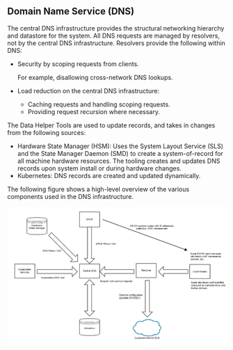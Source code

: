## Domain Name Service (DNS)

The central DNS infrastructure provides the structural networking hierarchy and datastore for the system. All DNS requests are managed by resolvers, not by the central DNS infrastructure. Resolvers provide the following within DNS:

-   Security by scoping requests from clients.

    For example, disallowing cross-network DNS lookups.

-   Load reduction on the central DNS infrastructure:
    -   Caching requests and handling scoping requests.
    -   Providing request recursion where necessary.

The Data Helper Tools are used to update records, and takes in changes from the following sources:

-   Hardware State Manager \(HSM\): Uses the System Layout Service \(SLS\) and the State Manager Daemon \(SMD\) to create a system-of-record for all machine hardware resources. The tooling creates and updates DNS records upon system install or during hardware changes.
-   Kubernetes: DNS records are created and updated dynamically.

The following figure shows a high-level overview of the various components used in the DNS infrastructure.

![DNS Architecture](../../../img/operations/DNS_architecture.PNG)
